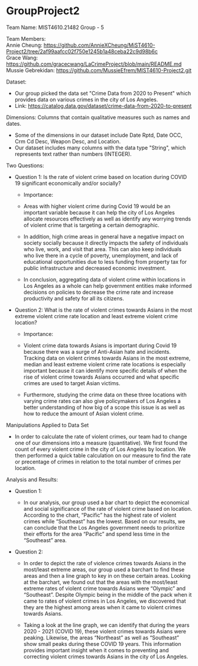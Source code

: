 # GroupProject2
Team Name: MIST4610.21482 Group - 5  

Team Members:  
Annie Cheung: https://github.com/AnnieXCheung/MiST4610-Project2/tree/2af99aafcc02f750e1245b1a48ceba22c9d98b6c  
Grace Wang: https://github.com/gracecwang/LaCrimeProject/blob/main/README.md  
Mussie Gebrekidan: https://github.com/MussieEfrem/MIST4610-Project2.git  

Dataset:   
- Our group picked the data set "Crime Data from 2020 to Present" which provides data on various crimes in the city of Los Angeles.  
- Link: https://catalog.data.gov/dataset/crime-data-from-2020-to-present  

Dimensions: Columns that contain qualitative measures such as names and dates.  
- Some of the dimensions in our dataset include Date Rptd, Date OCC, Crm Cd Desc, Weapon Desc, and Location.  
- Our dataset includes many columns with the data type "String", which represents text rather than numbers (INTEGER).  

Two Questions:  
- Question 1: Is the rate of violent crime based on location during COVID 19 significant economically and/or socially?  
  - Importance:
  -   Areas with higher violent crime during Covid 19 would be an important variable because it can help the city of Los Angeles allocate resources effectively as well as identify any worrying trends of violent crime that is targeting a certain demographic. 

  -   In addition, high crime areas in general have a negative impact on society socially because it directly impacts the safety of individuals who live, work, and visit that area. This can also keep individuals who live there in a cycle of poverty, unemployment, and lack of educational opportunities due to less funding from property tax for public infrastructure and decreased economic investment.

  -   In conclusion, aggregating data of violent crime within locations in Los Angeles as a whole can help government entities make informed decisions on policies to decrease the crime rate and increase productivity and safety for all its citizens.  

- Question 2: What is the rate of violent crimes towards Asians in the most extreme violent crime rate location and least extreme violent crime location?  
  - Importance:
  - Violent crime data towards Asians is important during Covid 19 because there was a surge of Anti-Asian hate and incidents. Tracking data on violent crimes towards Asians in the most extreme, median and least extreme violent crime rate locations is especially important because it can identify more specific details of when the rise of violent crime towards Asians occurred and what specific crimes are used to target Asian victims. 

  - Furthermore, studying the crime data on these three locations with varying crime rates can also give policymakers of Los Angeles a better understanding of how big of a scope this issue is  as well as how to reduce the amount of Asian violent crime.

Manipulations Applied to Data Set
- In order to calculate the rate of violent crimes, our team had to change one of our dimensions into a measure (quantitative). We first found the count of every violent crime in the city of Los Angeles by location. We then performed a quick table calculation on our measure to find the rate or precentage of crimes in relation to the total number of crimes per location.

Analysis and Results:
- Question 1:
  - In our analysis, our group used a bar chart to depict the economical and social significance of the rate of violent crime based on location. According to the chart, “Pacific” has the highest rate of violent crimes while “Southeast” has the lowest. Based on our results, we can conclude that the Los Angeles government needs to prioritize their efforts for the area “Pacific” and spend less time in the “Southeast” area.

- Question 2:
  - In order to depict the rate of violence crimes towards Asians in the most/least extreme areas, our group used a barchart to find these areas and then a line graph to key in on these certain areas. Looking at the barchart, we found out that the areas with the most/least extreme rates of violent crime towards Asians were “Olympic” and “Southeast”. Despite Olympic being in the middle of the pack when it came to rates of violent crimes in Los Angeles, we discovered that they are the highest among areas when it came to violent crimes towards Asians. 

  - Taking a look at the line graph, we can identify that during the years 2020 - 2021 (COVID 19), these violent crimes towards Asians were peaking. Likewise, the areas “Northeast” as well as “Southeast” show small peaks during these COVID 19 years. This information provides important insight when it comes to preventing and correcting violent crimes towards Asians in the city of Los Angeles.
 








